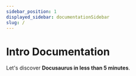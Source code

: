 ```yaml
---
sidebar_position: 1
displayed_sidebar: documentationSidebar
slug: /
---
```


# Intro Documentation

Let's discover **Docusaurus in less than 5 minutes**.
